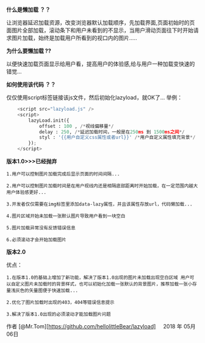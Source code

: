 



**什么是懒加载 ？？**

让浏览器延迟加载资源，改变浏览器默认加载顺序，先加载界面,页面初始时的页面图片全部加载，滚动条下和用户未看到的不显示，当用户滑动页面往下时开始请求图片加载，始终是加载用户所看到的视口内的图片.....

**为什么要懒加载 ??**

以便快速加载页面显示给用户看，提高用户的体验感,给与用户一种加载变快速的错觉...

**如何使用该代码 ？？**

仅仅使用script标签链接该js文件，然后初始化lazyload，就OK了...
举例：
```python
    <script src="lazyload.js" />
    <script>
        lazyLoad.init({
            offset : 100 , /*视线偏移量*/   
            delay : 250, /*延迟加载时间，一般是在250ms 到 1500ms之间*/
            styl : '{{用户自定义css属性或者url}}' /*用户自定义属性填充背景*/
        });
    </script>
```
**版本1.0>>>已经抛弃**

    1.用户可以控制图片加载完成后显示页面的时间间隔...

    2.用户可以控制图片加载时间是在用户视线内还是相隔底部距离时开始加载，在一定范围内越大用户体验感更好...

    3.开发者仅仅需要在img标签里添加data-lazy属性，并且该属性存放url，代码懒加载...

    4.图片区域开始未加载一张默认图片导致用户看到一块空白
    
    5.图片加载异常没有反馈错误信息
    
    6.必须滚动才会开始加载图片
    
**版本2.0**

优点：

    1.在版本1.0的基础上增加了新功能，解决了版本1.0出现的图片未加载出现空白区域 用户可以自定义图片未加载时的背景样式，也可以初始化加载一张默认的背景图片，推荐加载一张小存量浅灰色的矢量图便于快速加载...
    
    2.优化了图片加载时出现的403，404等错误信息提示
    
    3.解决了版本1.0出现的必须滚动才能加载图片问题
    
    

作者 [@Mr.Tom][https://github.com/hellolittleBear/lazyload]     
2018 年  05月  06日  

